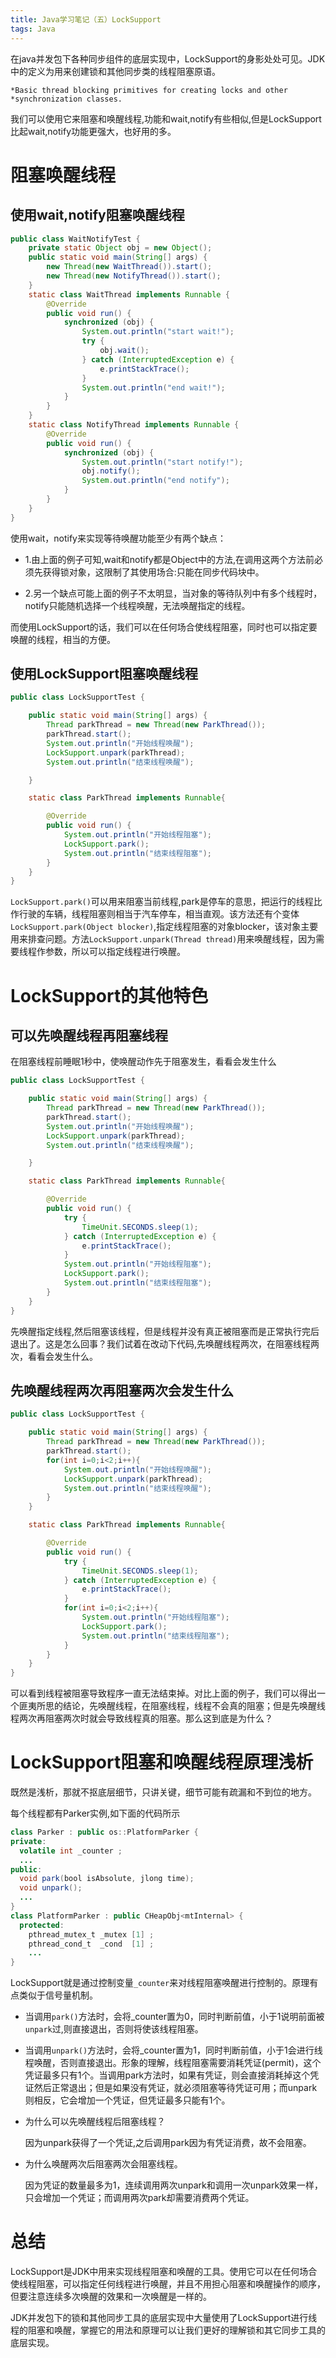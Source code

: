 ```yaml
---
title: Java学习笔记（五）LockSupport
tags: Java
---
```


在java并发包下各种同步组件的底层实现中，LockSupport的身影处处可见。JDK中的定义为用来创建锁和其他同步类的线程阻塞原语。

```
*Basic thread blocking primitives for creating locks and other
*synchronization classes.
```

我们可以使用它来阻塞和唤醒线程,功能和wait,notify有些相似,但是LockSupport比起wait,notify功能更强大，也好用的多。

# 阻塞唤醒线程

## 使用wait,notify阻塞唤醒线程

```java
public class WaitNotifyTest {
    private static Object obj = new Object();
    public static void main(String[] args) {
        new Thread(new WaitThread()).start();
        new Thread(new NotifyThread()).start();
    }
    static class WaitThread implements Runnable {
        @Override
        public void run() {
            synchronized (obj) {
                System.out.println("start wait!");
                try {
                    obj.wait();
                } catch (InterruptedException e) {
                    e.printStackTrace();
                }
                System.out.println("end wait!");
            }
        }
    }
    static class NotifyThread implements Runnable {
        @Override
        public void run() {
            synchronized (obj) {
                System.out.println("start notify!");
                obj.notify();
                System.out.println("end notify");
            }
        }
    }
}
```

使用wait，notify来实现等待唤醒功能至少有两个缺点：

- 1.由上面的例子可知,wait和notify都是Object中的方法,在调用这两个方法前必须先获得锁对象，这限制了其使用场合:只能在同步代码块中。

- 2.另一个缺点可能上面的例子不太明显，当对象的等待队列中有多个线程时，notify只能随机选择一个线程唤醒，无法唤醒指定的线程。

而使用LockSupport的话，我们可以在任何场合使线程阻塞，同时也可以指定要唤醒的线程，相当的方便。

## 使用LockSupport阻塞唤醒线程

```java
public class LockSupportTest {

    public static void main(String[] args) {
        Thread parkThread = new Thread(new ParkThread());
        parkThread.start();
        System.out.println("开始线程唤醒");
        LockSupport.unpark(parkThread);
        System.out.println("结束线程唤醒");

    }

    static class ParkThread implements Runnable{

        @Override
        public void run() {
            System.out.println("开始线程阻塞");
            LockSupport.park();
            System.out.println("结束线程阻塞");
        }
    }
}
```

`LockSupport.park()`可以用来阻塞当前线程,park是停车的意思，把运行的线程比作行驶的车辆，线程阻塞则相当于汽车停车，相当直观。该方法还有个变体`LockSupport.park(Object blocker)`,指定线程阻塞的对象blocker，该对象主要用来排查问题。方法`LockSupport.unpark(Thread thread)`用来唤醒线程，因为需要线程作参数，所以可以指定线程进行唤醒。

# LockSupport的其他特色

## 可以先唤醒线程再阻塞线程

在阻塞线程前睡眠1秒中，使唤醒动作先于阻塞发生，看看会发生什么

```java
public class LockSupportTest {

    public static void main(String[] args) {
        Thread parkThread = new Thread(new ParkThread());
        parkThread.start();
        System.out.println("开始线程唤醒");
        LockSupport.unpark(parkThread);
        System.out.println("结束线程唤醒");

    }

    static class ParkThread implements Runnable{

        @Override
        public void run() {
            try {
                TimeUnit.SECONDS.sleep(1);
            } catch (InterruptedException e) {
                e.printStackTrace();
            }
            System.out.println("开始线程阻塞");
            LockSupport.park();
            System.out.println("结束线程阻塞");
        }
    }
}
```

先唤醒指定线程,然后阻塞该线程，但是线程并没有真正被阻塞而是正常执行完后退出了。这是怎么回事？我们试着在改动下代码,先唤醒线程两次，在阻塞线程两次，看看会发生什么。

## 先唤醒线程两次再阻塞两次会发生什么

```java
public class LockSupportTest {

    public static void main(String[] args) {
        Thread parkThread = new Thread(new ParkThread());
        parkThread.start();
        for(int i=0;i<2;i++){
            System.out.println("开始线程唤醒");
            LockSupport.unpark(parkThread);
            System.out.println("结束线程唤醒");
        }
    }

    static class ParkThread implements Runnable{

        @Override
        public void run() {
            try {
                TimeUnit.SECONDS.sleep(1);
            } catch (InterruptedException e) {
                e.printStackTrace();
            }
            for(int i=0;i<2;i++){
                System.out.println("开始线程阻塞");
                LockSupport.park();
                System.out.println("结束线程阻塞");
            }
        }
    }
}
```

可以看到线程被阻塞导致程序一直无法结束掉。对比上面的例子，我们可以得出一个匪夷所思的结论，先唤醒线程，在阻塞线程，线程不会真的阻塞；但是先唤醒线程两次再阻塞两次时就会导致线程真的阻塞。那么这到底是为什么？

# LockSupport阻塞和唤醒线程原理浅析

既然是浅析，那就不抠底层细节，只讲关键，细节可能有疏漏和不到位的地方。

每个线程都有Parker实例,如下面的代码所示

```java
class Parker : public os::PlatformParker {
private:
  volatile int _counter ;
  ...
public:
  void park(bool isAbsolute, jlong time);
  void unpark();
  ...
}
class PlatformParker : public CHeapObj<mtInternal> {
  protected:
    pthread_mutex_t _mutex [1] ;
    pthread_cond_t  _cond  [1] ;
    ...
}
```

LockSupport就是通过控制变量`_counter`来对线程阻塞唤醒进行控制的。原理有点类似于信号量机制。

- 当调用`park()`方法时，会将_counter置为0，同时判断前值，小于1说明前面被`unpark`过,则直接退出，否则将使该线程阻塞。

- 当调用`unpark()`方法时，会将_counter置为1，同时判断前值，小于1会进行线程唤醒，否则直接退出。形象的理解，线程阻塞需要消耗凭证(permit)，这个凭证最多只有1个。当调用park方法时，如果有凭证，则会直接消耗掉这个凭证然后正常退出；但是如果没有凭证，就必须阻塞等待凭证可用；而unpark则相反，它会增加一个凭证，但凭证最多只能有1个。

- 为什么可以先唤醒线程后阻塞线程？

  因为unpark获得了一个凭证,之后调用park因为有凭证消费，故不会阻塞。

- 为什么唤醒两次后阻塞两次会阻塞线程。

  因为凭证的数量最多为1，连续调用两次unpark和调用一次unpark效果一样，只会增加一个凭证；而调用两次park却需要消费两个凭证。

# 总结

LockSupport是JDK中用来实现线程阻塞和唤醒的工具。使用它可以在任何场合使线程阻塞，可以指定任何线程进行唤醒，并且不用担心阻塞和唤醒操作的顺序，但要注意连续多次唤醒的效果和一次唤醒是一样的。

JDK并发包下的锁和其他同步工具的底层实现中大量使用了LockSupport进行线程的阻塞和唤醒，掌握它的用法和原理可以让我们更好的理解锁和其它同步工具的底层实现。
